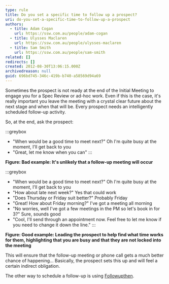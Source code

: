 ```yaml
---
type: rule
title: Do you set a specific time to follow up a prospect?
uri: do-you-set-a-specific-time-to-follow-up-a-prospect
authors:
  - title: Adam Cogan
    url: https://ssw.com.au/people/adam-cogan
  - title: Ulysses Maclaren
    url: https://ssw.com.au/people/ulysses-maclaren
  - title: Sam Smith
    url: https://ssw.com.au/people/sam-smith
related: []
redirects: []
created: 2012-08-30T13:06:15.000Z
archivedreason: null
guid: 696bd745-346c-419b-b740-a58569d94a69
---
```

Sometimes the prospect is not ready at the end of the Initial Meeting to engage you for a Spec Review or ad-hoc work. Even if this is the case, it's really important you leave the meeting with a crystal clear future about the next stage and when that will be. Every prospect needs an intelligently scheduled follow-up activity.

<!--endintro-->

So, at the end, ask the prospect:

:::greybox
- "When would be a good time to meet next?" Oh I'm quite busy at the moment, I'll get back to you
- "Great, let me know when you can"
:::

**Figure: Bad example: It's unlikely that a follow-up meeting will occur**

:::greybox
- "When would be a good time to meet next?" Oh I'm quite busy at the moment, I'll get back to you
- "How about late next week?" Yes that could work
- "Does Thursday or Friday suit better?" Probably Friday
- "Great! How about Friday morning?" I've got a meeting all morning
- "No worries, well I've got a few meetings in the PM so let's book in for 3?" Sure, sounds good
- "Cool, I'll send through an appointment now. Feel free to let me know if you need to change it down the line."
:::

**Figure: Good example: Leading the prospect to help find what time works for them, highlighting that you are busy and that they are not locked into the meeting**

This will ensure that the follow-up meeting or phone call gets a much better chance of happening... Basically, the prospect sets this up and will feel a certain indirect obligation.

The other way to schedule a follow-up is using [Followupthen](/do-you-follow-up-emails-effectively).